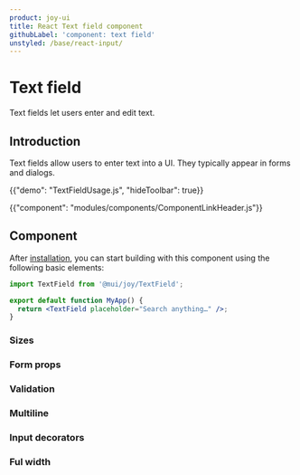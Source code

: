 ```yaml
---
product: joy-ui
title: React Text field component
githubLabel: 'component: text field'
unstyled: /base/react-input/
---
```


# Text field

<p class="description">Text fields let users enter and edit text.</p>

## Introduction

Text fields allow users to enter text into a UI.
They typically appear in forms and dialogs.

{{"demo": "TextFieldUsage.js", "hideToolbar": true}}

{{"component": "modules/components/ComponentLinkHeader.js"}}

## Component

After [installation](/joy-ui/getting-started/installation/), you can start building with this component using the following basic elements:

```jsx
import TextField from '@mui/joy/TextField';

export default function MyApp() {
  return <TextField placeholder="Search anything…" />;
}
```

### Sizes

### Form props

### Validation

### Multiline

### Input decorators

### Ful width
